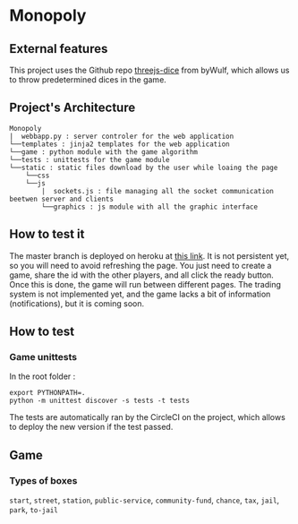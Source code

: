 # Monopoly

## External features

This project uses the Github repo [threejs-dice](https://github.com/byWulf/threejs-dice) from byWulf, which allows us to throw predetermined dices in the game.

## Project's Architecture
```
Monopoly  
|  webbapp.py : server controler for the web application
└──templates : jinja2 templates for the web application
└──game : python module with the game algorithm
└──tests : unittests for the game module
└──static : static files download by the user while loaing the page
    └──css
    └──js
        |  sockets.js : file managing all the socket communication beetwen server and clients
        └──graphics : js module with all the graphic interface
```

## How to test it

The master branch is deployed on heroku at [this link](https://monolopy.herokuapp.com). It is not persistent yet, so you will need to avoid refreshing the page. You just need to create a game, share the id with the other players, and all click the ready button.
Once this is done, the game will run between different pages. The trading system is not implemented yet, and the game lacks a bit of information (notifications), but it is coming soon.

## How to test

### Game unittests

In the root folder :
```
export PYTHONPATH=.
python -m unittest discover -s tests -t tests
```
The tests are automatically ran by the CircleCI on the project, which allows to deploy the new version if the test passed.

## Game

### Types of boxes

`start`, `street`, `station`, `public-service`, `community-fund`, `chance`, `tax`, `jail`, `park`, `to-jail`
